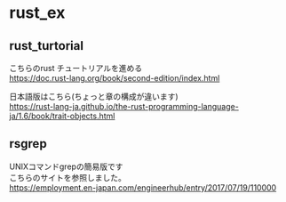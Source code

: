 # rust_ex

## rust_turtorial
こちらのrust チュートリアルを進める  
https://doc.rust-lang.org/book/second-edition/index.html  

日本語版はこちら(ちょっと章の構成が違います)  
https://rust-lang-ja.github.io/the-rust-programming-language-ja/1.6/book/trait-objects.html  


## rsgrep
UNIXコマンドgrepの簡易版です  
こちらのサイトを参照しました。  
https://employment.en-japan.com/engineerhub/entry/2017/07/19/110000  
